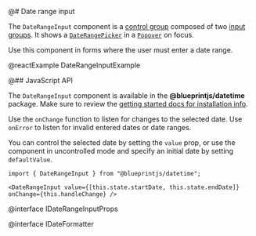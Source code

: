 @# Date range input

The `DateRangeInput` component is a [control group](#core/components/forms/control-group) composed of two
[input groups](#core/components/forms/input-group). It shows a
[`DateRangePicker`](#datetime/daterangepicker) in a [`Popover`](#core/components/popover) on focus.

Use this component in forms where the user must enter a date range.

@reactExample DateRangeInputExample

@## JavaScript API

The `DateRangeInput` component is available in the __@blueprintjs/datetime__ package.
Make sure to review the [getting started docs for installation info](#blueprint/getting-started).

Use the `onChange` function to listen for changes to the selected date. Use `onError` to listen for
invalid entered dates or date ranges.

You can control the selected date by setting the `value` prop, or use the component in uncontrolled
mode and specify an initial date by setting `defaultValue`.

```
import { DateRangeInput } from "@blueprintjs/datetime";

<DateRangeInput value={[this.state.startDate, this.state.endDate]} onChange={this.handleChange} />
```

@interface IDateRangeInputProps

@interface IDateFormatter
